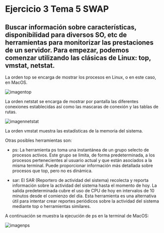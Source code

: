 # Ejercicio 3 Tema 5 SWAP
## Buscar información sobre características, disponibilidad para diversos SO, etc de herramientas para monitorizar las prestaciones de un servidor. Para empezar, podemos comenzar utilizando las clásicas de Linux: top, vmstat, netstat. 

La orden top se encarga de mostrar los procesos en Linux, o en este caso, en MacOS.

![imagentop](https://github.com/juliancifuentes95/Servidores-Web-de-Altas-Prestaciones-SWAP-/blob/master/Ejercicios%20de%20clase/Tema%205/Imágenes/top.png)

La orden netstat se encarga de mostrar por pantalla las diferentes conexiones establecidas así como las mascaras de conexión y las tablas de rutas.

![imagennetstat](https://github.com/juliancifuentes95/Servidores-Web-de-Altas-Prestaciones-SWAP-/blob/master/Ejercicios%20de%20clase/Tema%205/Imágenes/netstat.png)

La orden vmstat muestra las estadísticas de la memoria del sistema.

Otras posibles herramientas son: 

- ps: La herramienta ps toma una instantánea de un grupo selecto de procesos activos. Este grupo se limita, de forma predeterminada, a los procesos pertenecientes al usuario actual y que están asociados a la misma terminal. Puede proporcionar información más detallada sobre procesos que top, pero no es dinámica.

- sar: El SAR (Reportero de actividad del sistema) recolecta y reporta información sobre la actividad del sistema hasta el momento de hoy. La salida predeterminada cubre el uso de CPU de hoy en intervalos de 10 minutos desde el comienzo del día. Esta herramienta es una alternativa útil para intentar crear reportes periódicos sobre la actividad del sistema mediante top o herramientas similares.

A continuación se muestra la ejecución de   ps en la terminal de MacOS:

![imagenps](https://github.com/juliancifuentes95/Servidores-Web-de-Altas-Prestaciones-SWAP-/blob/master/Ejercicios%20de%20clase/Tema%205/Imágenes/ps.png)



